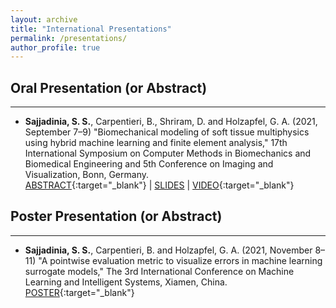 ```yaml
---
layout: archive
title: "International Presentations"
permalink: /presentations/
author_profile: true
---
```



## Oral Presentation (or Abstract)
--------------
- **Sajjadinia, S. S.**, Carpentieri, B., Shriram, D. and Holzapfel, G. A. (2021, September 7–9) "Biomechanical modeling of soft tissue multiphysics using hybrid machine learning and finite element analysis," 17th International Symposium on Computer Methods in Biomechanics and Biomedical Engineering and 5th Conference on Imaging and Visualization, Bonn, Germany.
<br/>[ABSTRACT](https://shayansss.github.io/files/2021_09_a.pdf){:target="_blank"} | [SLIDES](https://shayansss.github.io/files/2021_09_s.pdf) | [VIDEO](https://shayansss.github.io/files/2021_09_p.mp4){:target="_blank"}

## Poster Presentation (or Abstract)
--------------
- **Sajjadinia, S. S.**, Carpentieri, B. and Holzapfel, G. A. (2021, November 8–11) "A pointwise evaluation metric to visualize errors in machine learning surrogate models," The 3rd International Conference on Machine Learning and Intelligent Systems, Xiamen, China.
<br/>[POSTER](https://shayansss.github.io/files/2021_10_p.pdf){:target="_blank"}